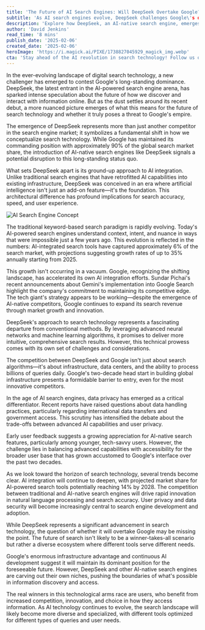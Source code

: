 ```yaml
---
title: 'The Future of AI Search Engines: Will DeepSeek Overtake Google?'
subtitle: 'As AI search engines evolve, DeepSeek challenges Google\'s dominance'
description: 'Explore how DeepSeek, an AI-native search engine, emerges as a challenger to Google\'s dominance. Discover the implications of AI integration in search technology and the evolving digital landscape.'
author: 'David Jenkins'
read_time: '8 mins'
publish_date: '2025-02-06'
created_date: '2025-02-06'
heroImage: 'https://i.magick.ai/PIXE/1738827045929_magick_img.webp'
cta: 'Stay ahead of the AI revolution in search technology! Follow us on LinkedIn for daily updates on the latest developments in AI search engines and digital innovation.'
---
```


In the ever-evolving landscape of digital search technology, a new challenger has emerged to contest Google's long-standing dominance. DeepSeek, the latest entrant in the AI-powered search engine arena, has sparked intense speculation about the future of how we discover and interact with information online. But as the dust settles around its recent debut, a more nuanced picture emerges of what this means for the future of search technology and whether it truly poses a threat to Google's empire.

The emergence of DeepSeek represents more than just another competitor in the search engine market; it symbolizes a fundamental shift in how we conceptualize search technology. While Google has maintained its commanding position with approximately 90% of the global search market share, the introduction of AI-native search engines like DeepSeek signals a potential disruption to this long-standing status quo.

What sets DeepSeek apart is its ground-up approach to AI integration. Unlike traditional search engines that have retrofitted AI capabilities into existing infrastructure, DeepSeek was conceived in an era where artificial intelligence isn't just an add-on feature—it's the foundation. This architectural difference has profound implications for search accuracy, speed, and user experience.

![AI Search Engine Concept](https://i.magick.ai/PIXE/1738827045929_magick_img.webp)

The traditional keyword-based search paradigm is rapidly evolving. Today's AI-powered search engines understand context, intent, and nuance in ways that were impossible just a few years ago. This evolution is reflected in the numbers: AI-integrated search tools have captured approximately 6% of the search market, with projections suggesting growth rates of up to 35% annually starting from 2025.

This growth isn't occurring in a vacuum. Google, recognizing the shifting landscape, has accelerated its own AI integration efforts. Sundar Pichai's recent announcements about Gemini's implementation into Google Search highlight the company's commitment to maintaining its competitive edge. The tech giant's strategy appears to be working—despite the emergence of AI-native competitors, Google continues to expand its search revenue through market growth and innovation.

DeepSeek's approach to search technology represents a fascinating departure from conventional methods. By leveraging advanced neural networks and machine learning algorithms, it promises to deliver more intuitive, comprehensive search results. However, this technical prowess comes with its own set of challenges and considerations.

The competition between DeepSeek and Google isn't just about search algorithms—it's about infrastructure, data centers, and the ability to process billions of queries daily. Google's two-decade head start in building global infrastructure presents a formidable barrier to entry, even for the most innovative competitors.

In the age of AI search engines, data privacy has emerged as a critical differentiator. Recent reports have raised questions about data handling practices, particularly regarding international data transfers and government access. This scrutiny has intensified the debate about the trade-offs between advanced AI capabilities and user privacy.

Early user feedback suggests a growing appreciation for AI-native search features, particularly among younger, tech-savvy users. However, the challenge lies in balancing advanced capabilities with accessibility for the broader user base that has grown accustomed to Google's interface over the past two decades.

As we look toward the horizon of search technology, several trends become clear. AI integration will continue to deepen, with projected market share for AI-powered search tools potentially reaching 14% by 2028. The competition between traditional and AI-native search engines will drive rapid innovation in natural language processing and search accuracy. User privacy and data security will become increasingly central to search engine development and adoption.

While DeepSeek represents a significant advancement in search technology, the question of whether it will overtake Google may be missing the point. The future of search isn't likely to be a winner-takes-all scenario but rather a diverse ecosystem where different tools serve different needs.

Google's enormous infrastructure advantage and continuous AI development suggest it will maintain its dominant position for the foreseeable future. However, DeepSeek and other AI-native search engines are carving out their own niches, pushing the boundaries of what's possible in information discovery and access.

The real winners in this technological arms race are users, who benefit from increased competition, innovation, and choice in how they access information. As AI technology continues to evolve, the search landscape will likely become more diverse and specialized, with different tools optimized for different types of queries and user needs.